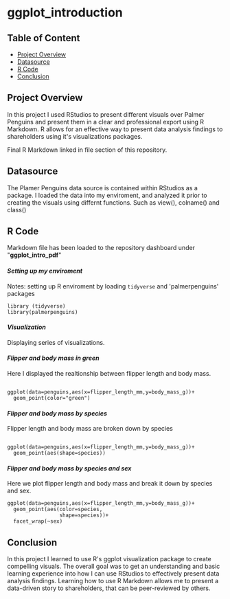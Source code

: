 # ggplot_introduction

## Table of Content

- [Project Overview](#project-overview)
- [Datasource](#datasource)
- [R Code](#r-code)
- [Conclusion](#conclusion)

## Project Overview

In this project I used RStudios to present different visuals over Palmer Penguins and present them in a clear and professional export using R Markdown. R allows for an effective way to present data analysis findings to shareholders using it's visualizations packages. 

Final R Markdown linked in file section of this repository.

## Datasource

The Plamer Penguins data source is contained within RStudios as a package. I loaded the data into my enviroment, and analyzed it prior to creating the visuals using differnt functions. Such as view(), colname() and class()

## R Code

Markdown file has been loaded to the repository dashboard under "__ggplot_intro_pdf__"


#### *Setting up my enviroment*
Notes: setting up R enviroment by loading `tidyverse` and 'palmerpenguins' packages

```{r loading packages}
library (tidyverse)
library(palmerpenguins)

```

#### *Visualization*

Displaying series of visualizations.

#### *Flipper and body mass in green*

Here I displayed the realtionship between flipper length and body mass.

```{r plotting in green}

ggplot(data=penguins,aes(x=flipper_length_mm,y=body_mass_g))+
  geom_point(color="green")

```

#### *Flipper and body mass by species*

Flipper length and body mass are broken down by species 

```{r by species}

ggplot(data=penguins,aes(x=flipper_length_mm,y=body_mass_g))+
  geom_point(aes(shape=species))

```

#### *Flipper and body mass by species and sex*

Here we plot flipper length and body mass and break it down by species and sex. 

```{r species and sex}
ggplot(data=penguins,aes(x=flipper_length_mm,y=body_mass_g))+
  geom_point(aes(color=species,
                 shape=species))+
  facet_wrap(~sex)

```

## Conclusion

In this project I learned to use R's ggplot visualization package to create compelling visuals. The overall goal was to get an understanding and basic learning experience into how I can use RStudios to effectively present data analysis findings. Learning how to use R Markdown allows me to present a data-driven story to shareholders, that can be peer-reviewed by others.  
